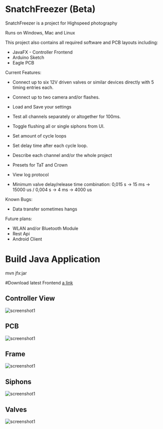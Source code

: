 # SnatchFreezer (Beta)
SnatchFreezer is a project for Highspeed photography

Runs on Windows, Mac and Linux

This project also contains all required software and PCB layouts including:
- JavaFX - Controller Frontend
- Arduino Sketch
- Eagle PCB

Current Features:
- Connect up to six 12V driven valves or similar devices directly with 5 timing entries each.
- Connect up to two camera and/or flashes.

- Load and Save your settings
- Test all channels separately or altogether for 100ms.
- Toggle flushing all or single siphons from UI.
- Set amount of cycle loops
- Set delay time after each cycle loop.
- Describe each channel and/or the whole project
- Presets for TaT and Crown
- View log protocol
- Minimum valve delay/release time combination: 0,015 s -> 15 ms -> 15000 us / 0,004 s -> 4 ms -> 4000 us

Known Bugs:
- Data transfer sometimes hangs


Future plans:
- WLAN and/or Bluetooth Module
- Rest Api
- Android Client


# Build Java Application
mvn jfx:jar


#Download latest Frontend
[a link](https://github.com/guidobonerz/snatchfreezer/blob/develop/download/snatchfreezer.zip)

## Controller View
![screenshot1](https://github.com/guidobonerz/snatchfreezer/blob/develop/docs/ControllerView.png)

## PCB
![screenshot1](https://github.com/guidobonerz/snatchfreezer/blob/develop/docs/pcb.jpg)

## Frame
![screenshot1](https://github.com/guidobonerz/snatchfreezer/blob/develop/docs/frame.jpg)

## Siphons
![screenshot1](https://github.com/guidobonerz/snatchfreezer/blob/develop/docs/siphons.jpg)

## Valves
![screenshot1](https://github.com/guidobonerz/snatchfreezer/blob/develop/docs/valves.jpg)
